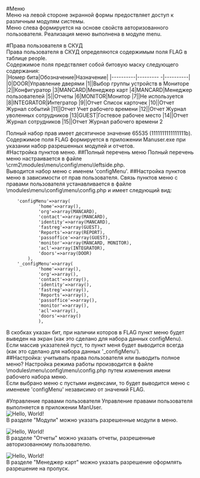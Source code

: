 #Меню  
Меню на левой стороне экранной формы предоствляет доступ к различным модулям системы.  
Меню слева формируется на основе свойств авторизованного пользователя. 
Реализация меню выполнена в модуле menu. 

#Права пользователя в СКУД  
Права пользователя в СКУД определяются содержимым поля FLAG в таблице people.  
Содержимое поля предствляет собой битовую маску следующего содержания:  
|Номер бита|Обозначение|Назначение|
|----------|--------- -|----------|
|0|DOOR|Управление дверями
|1||Выбор группы устройств в Мониторе
|2||Конфигуратор
|3|MANCARD|Менеджер карт
|4|MANCARD|Менеджер пользователей
|5||Отчеты
|6|MONITOR|Монитор
|7||Не используется
|8|INTEGRATOR|Интегратор
|9||Отчет Список карточек
|10||Отчет Журнал событий
|11||Отчет Учет рабочего времени
|12||Отчет Журнал уволенных сотрудников
|13|GUEST|Гостевое рабочее место
|14||Отчет Журнал сотрудников
|15||Отчет Журнал рабочего времени 2
	

Полный набор прав имеет десятичное значение 65535 (1111111111111111b).
Содержимое поля FLAG формируется в приложении Manuser.exe при указании набор разрешенных модулей и отчетов.  
#Настройка пунктов меню.
##Полный перечень меню
Полный перечень меню настраивается в файле \crm2\modules\menu\config\menu\leftside.php.  
Выводится набор меню с именем 'configMenu'.
##Настройка пунктов меню в зависимости от прав пользователя.
Связь пунктов меню с правами пользователя устанавливается в файле \modules\menu\config\menu\config.php и имеет следующий вид:  
~~~
	'configMenu'=>array(
			'home'=>array(),
			'org'=>array(MANCARD),
			'contact'=>array(MANCARD),
			'identity'=>array(MANCARD),
			'fastreg'=>array(GUEST),
			'Reports'=>array(REPORT),
			'passoffice'=>array(GUEST),
			'monitor'=>array(MANCARD, MONITOR),
			'acl'=>array(INTEGRATOR),
			'doors'=>array(DOOR)
		),
	'_configMenu'=>array(
			'home'=>array(),
			'org'=>array(),
			'contact'=>array(),
			'identity'=>array(),
			'fastreg'=>array(),
			'Reports'=>array(),
			'passoffice'=>array(),
			'monitor'=>array(),
			'acl'=>array(),
			'doors'=>array()
			),
~~~
В скобках указан бит, при наличии которов в FLAG пункт меню будет выведен на экран (как это сделано для набора данных configMenu). 
Если массив указателей пуст, то пункт меня будет выводится всегда (как это сделано для набора данных '_configMenu').  
##Настройка: учитывать права пользователя или выводить полное меню?
Настройка режима работы производится в файле \modules\menu\config\menu\config.php путем изменения имени рабочего набора меню.  
Если выбрано меню с пустыми индексами, то будет выводится меню с именеме 'configMenu' независимо от значений FLAG.

#Управление правами пользователя
Управление правами пользователя выполняется в приложении ManUser.  
![Hello, World!](manuser0.png "Разрешения на модули")  
В разделе "Модули" можно указать разрешенные модули в меню.  
  
![Hello, World!](manuserReport.png "Разрешения на получения отчетов.")  
В разделе "Отчеты" можно указать отчеты, разрешенные авторизованному пользователю.
  
  ![Hello, World!](manuserGuestARM.png "Разрешения на модули")  
В разделе "Менеджер карт" можно указать разрешение оформлять разрешение на пропуск.
  
  
